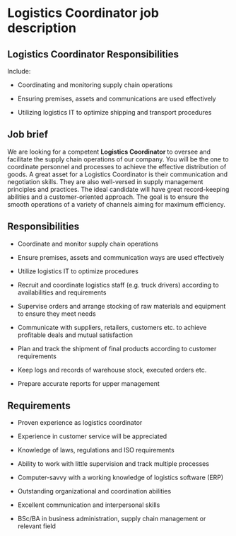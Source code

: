 # Logistics Coordinator job description


## Logistics Coordinator Responsibilities

Include:

* Coordinating and monitoring supply chain operations

* Ensuring premises, assets and communications are used effectively

* Utilizing logistics IT to optimize shipping and transport procedures


## Job brief

We are looking for a competent <b>Logistics Coordinator </b>to oversee and facilitate the supply chain operations of our company. You will be the one to coordinate personnel and processes to achieve the effective distribution of goods.
A great asset for a Logistics Coordinator is their communication and negotiation skills. They are also well-versed in supply management principles and practices. The ideal candidate will have great record-keeping abilities and a customer-oriented approach.
The goal is to ensure the smooth operations of a variety of channels aiming for maximum efficiency.


## Responsibilities

* Coordinate and monitor supply chain operations

* Ensure premises, assets and communication ways are used effectively

* Utilize logistics IT to optimize procedures

* Recruit and coordinate logistics staff (e.g. truck drivers) according to availabilities and requirements

* Supervise orders and arrange stocking of raw materials and equipment to ensure they meet needs

* Communicate with suppliers, retailers, customers etc. to achieve profitable deals and mutual satisfaction

* Plan and track the shipment of final products according to customer requirements

* Keep logs and records of warehouse stock, executed orders etc.

* Prepare accurate reports for upper management


## Requirements

* Proven experience as logistics coordinator

* Experience in customer service will be appreciated

* Knowledge of laws, regulations and ISO requirements

* Ability to work with little supervision and track multiple processes

* Computer-savvy with a working knowledge of logistics software (ERP)

* Outstanding organizational and coordination abilities

* Excellent communication and interpersonal skills

* BSc/BA in business administration, supply chain management or relevant field
